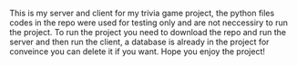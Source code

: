 This is my server and client for my trivia game project, the python files codes in the repo were used for testing only and are not neccessiry to run the project.
To run the project you need to download the repo and run the server and then run the client, a database is already in the project for conveince you can delete it if you want.
Hope you enjoy the project!
